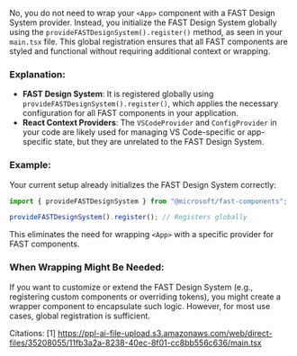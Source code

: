 No, you do not need to wrap your `<App>` component with a FAST Design System provider. Instead, you initialize the FAST Design System globally using the `provideFASTDesignSystem().register()` method, as seen in your `main.tsx` file. This global registration ensures that all FAST components are styled and functional without requiring additional context or wrapping.

### Explanation:
- **FAST Design System**: It is registered globally using `provideFASTDesignSystem().register()`, which applies the necessary configuration for all FAST components in your application.
- **React Context Providers**: The `VSCodeProvider` and `ConfigProvider` in your code are likely used for managing VS Code-specific or app-specific state, but they are unrelated to the FAST Design System.

### Example:
Your current setup already initializes the FAST Design System correctly:
```typescript
import { provideFASTDesignSystem } from "@microsoft/fast-components";

provideFASTDesignSystem().register(); // Registers globally
```

This eliminates the need for wrapping `<App>` with a specific provider for FAST components.

### When Wrapping Might Be Needed:
If you want to customize or extend the FAST Design System (e.g., registering custom components or overriding tokens), you might create a wrapper component to encapsulate such logic. However, for most use cases, global registration is sufficient.

Citations:
[1] https://ppl-ai-file-upload.s3.amazonaws.com/web/direct-files/35208055/11fb3a2a-8238-40ec-8f01-cc8bb556c636/main.tsx
